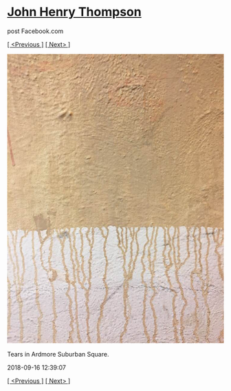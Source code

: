 # [John Henry Thompson](../README.md)
post Facebook.com

[[ <Previous ]](2018-09-17-4.md) [[ Next> ]](2018-09-13-1.md)

[![](../media/2018-09-16/Timeline-Photos-Tears-in-Ardmore-Suburban-Square.jpg)](../README.md)

Tears in Ardmore Suburban Square.

2018-09-16 12:39:07

[[ <Previous ]](2018-09-17-4.md) [[ Next> ]](2018-09-13-1.md)